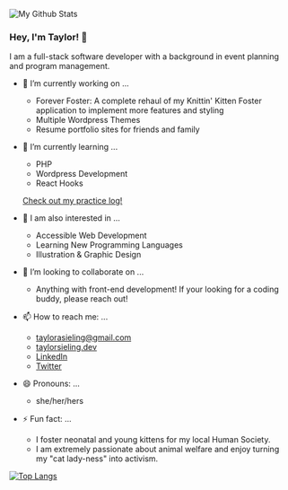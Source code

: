 ![My Github Stats](https://github-readme-stats.vercel.app/api?username=taylorsieling&count_private=true&show_icons=true&theme=calm)


### Hey, I'm Taylor! 👋

I am a full-stack software developer with a background in event planning and program management. 

- 🔭 I’m currently working on ...

  - Forever Foster: A complete rehaul of my Knittin' Kitten Foster application to implement more features and styling
  - Multiple Wordpress Themes
  - Resume portfolio sites for friends and family

- 🌱 I’m currently learning ...
  - PHP
  - Wordpress Development
  - React Hooks

  [Check out my practice log!](https://github.com/taylorsieling/CurrentlyWorkingOn)

- 👀 I am also interested in ...
  - Accessible Web Development
  - Learning New Programming Languages 
  - Illustration & Graphic Design

- 👯 I’m looking to collaborate on ...
  - Anything with front-end development! If your looking for a coding buddy, please reach out!

- 📫 How to reach me: ...
  - [taylorasieling@gmail.com](mailto:taylorasieling@gmail.com)
  - [taylorsieling.dev](https://taylorsieling.dev)
  - [LinkedIn](https://www.linkedin.com/in/taylorasieling/)
  - [Twitter](https://twitter.com/sielcode)

- 😄 Pronouns: ...
  - she/her/hers

- ⚡ Fun fact: ...
  - I foster neonatal and young kittens for my local Human Society. 
  - I am extremely passionate about animal welfare and enjoy turning my "cat lady-ness" into activism.

[![Top Langs](https://github-readme-stats.vercel.app/api/top-langs/?username=taylorsieling&layout=compact&theme=calm)](https://github.com/taylorsieling/github-readme-stats)


